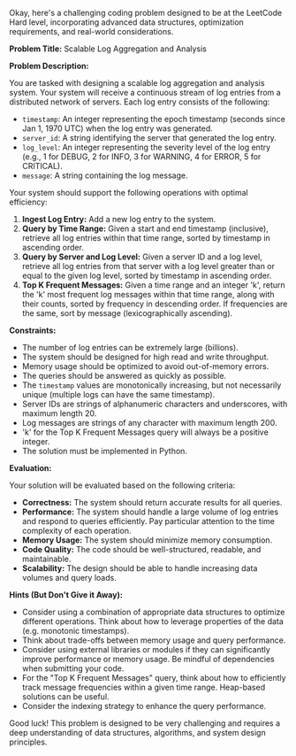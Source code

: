Okay, here's a challenging coding problem designed to be at the LeetCode Hard level, incorporating advanced data structures, optimization requirements, and real-world considerations.

**Problem Title:** Scalable Log Aggregation and Analysis

**Problem Description:**

You are tasked with designing a scalable log aggregation and analysis system. Your system will receive a continuous stream of log entries from a distributed network of servers. Each log entry consists of the following:

*   `timestamp`: An integer representing the epoch timestamp (seconds since Jan 1, 1970 UTC) when the log entry was generated.
*   `server_id`: A string identifying the server that generated the log entry.
*   `log_level`: An integer representing the severity level of the log entry (e.g., 1 for DEBUG, 2 for INFO, 3 for WARNING, 4 for ERROR, 5 for CRITICAL).
*   `message`: A string containing the log message.

Your system should support the following operations with optimal efficiency:

1.  **Ingest Log Entry:** Add a new log entry to the system.
2.  **Query by Time Range:** Given a start and end timestamp (inclusive), retrieve all log entries within that time range, sorted by timestamp in ascending order.
3.  **Query by Server and Log Level:** Given a server ID and a log level, retrieve all log entries from that server with a log level greater than or equal to the given log level, sorted by timestamp in ascending order.
4.  **Top K Frequent Messages:** Given a time range and an integer 'k', return the 'k' most frequent log messages within that time range, along with their counts, sorted by frequency in descending order. If frequencies are the same, sort by message (lexicographically ascending).

**Constraints:**

*   The number of log entries can be extremely large (billions).
*   The system should be designed for high read and write throughput.
*   Memory usage should be optimized to avoid out-of-memory errors.
*   The queries should be answered as quickly as possible.
*   The `timestamp` values are monotonically increasing, but not necessarily unique (multiple logs can have the same timestamp).
*   Server IDs are strings of alphanumeric characters and underscores, with maximum length 20.
*   Log messages are strings of any character with maximum length 200.
*   'k' for the Top K Frequent Messages query will always be a positive integer.
*   The solution must be implemented in Python.

**Evaluation:**

Your solution will be evaluated based on the following criteria:

*   **Correctness:** The system should return accurate results for all queries.
*   **Performance:** The system should handle a large volume of log entries and respond to queries efficiently.  Pay particular attention to the time complexity of each operation.
*   **Memory Usage:** The system should minimize memory consumption.
*   **Code Quality:** The code should be well-structured, readable, and maintainable.
*   **Scalability:** The design should be able to handle increasing data volumes and query loads.

**Hints (But Don't Give it Away):**

*   Consider using a combination of appropriate data structures to optimize different operations. Think about how to leverage properties of the data (e.g. monotonic timestamps).
*   Think about trade-offs between memory usage and query performance.
*   Consider using external libraries or modules if they can significantly improve performance or memory usage.  Be mindful of dependencies when submitting your code.
*   For the "Top K Frequent Messages" query, think about how to efficiently track message frequencies within a given time range.  Heap-based solutions can be useful.
*   Consider the indexing strategy to enhance the query performance.

Good luck! This problem is designed to be very challenging and requires a deep understanding of data structures, algorithms, and system design principles.
